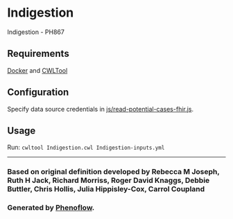 # Indigestion

Indigestion - PH867

## Requirements

[Docker](https://docs.docker.com/install/) and [CWLTool](https://github.com/common-workflow-language/cwltool#install)

## Configuration

Specify data source credentials in [js/read-potential-cases-fhir.js](js/read-potential-cases-fhir.js).

## Usage

Run: `cwltool Indigestion.cwl Indigestion-inputs.yml`

***

### Based on original definition developed by Rebecca M Joseph, Ruth H Jack, Richard Morriss, Roger David Knaggs, Debbie Buttler, Chris Hollis, Julia Hippisley-Cox, Carrol Coupland
### Generated by [Phenoflow](https://kclhi.org/phenoflow).
